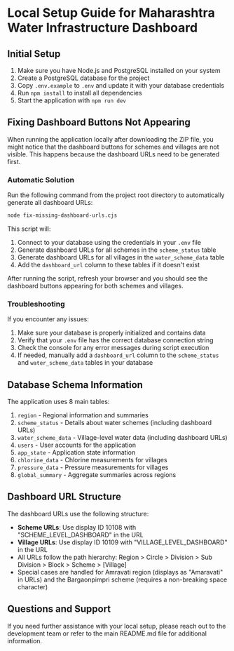 # Local Setup Guide for Maharashtra Water Infrastructure Dashboard

## Initial Setup

1. Make sure you have Node.js and PostgreSQL installed on your system
2. Create a PostgreSQL database for the project
3. Copy `.env.example` to `.env` and update it with your database credentials
4. Run `npm install` to install all dependencies
5. Start the application with `npm run dev`

## Fixing Dashboard Buttons Not Appearing

When running the application locally after downloading the ZIP file, you might notice that the dashboard buttons for schemes and villages are not visible. This happens because the dashboard URLs need to be generated first.

### Automatic Solution

Run the following command from the project root directory to automatically generate all dashboard URLs:

```bash
node fix-missing-dashboard-urls.cjs
```

This script will:

1. Connect to your database using the credentials in your `.env` file
2. Generate dashboard URLs for all schemes in the `scheme_status` table
3. Generate dashboard URLs for all villages in the `water_scheme_data` table
4. Add the `dashboard_url` column to these tables if it doesn't exist

After running the script, refresh your browser and you should see the dashboard buttons appearing for both schemes and villages.

### Troubleshooting

If you encounter any issues:

1. Make sure your database is properly initialized and contains data
2. Verify that your `.env` file has the correct database connection string
3. Check the console for any error messages during script execution
4. If needed, manually add a `dashboard_url` column to the `scheme_status` and `water_scheme_data` tables in your database

## Database Schema Information

The application uses 8 main tables:

1. `region` - Regional information and summaries
2. `scheme_status` - Details about water schemes (including dashboard URLs)
3. `water_scheme_data` - Village-level water data (including dashboard URLs)
4. `users` - User accounts for the application
5. `app_state` - Application state information
6. `chlorine_data` - Chlorine measurements for villages
7. `pressure_data` - Pressure measurements for villages
8. `global_summary` - Aggregate summaries across regions

## Dashboard URL Structure

The dashboard URLs use the following structure:

- **Scheme URLs**: Use display ID 10108 with "SCHEME_LEVEL_DASHBOARD" in the URL
- **Village URLs**: Use display ID 10109 with "VILLAGE_LEVEL_DASHBOARD" in the URL
- All URLs follow the path hierarchy: Region > Circle > Division > Sub Division > Block > Scheme > [Village]
- Special cases are handled for Amravati region (displays as "Amaravati" in URLs) and the Bargaonpimpri scheme (requires a non-breaking space character)

## Questions and Support

If you need further assistance with your local setup, please reach out to the development team or refer to the main README.md file for additional information.

